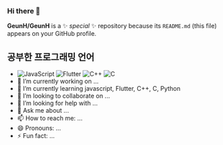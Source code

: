 ### Hi there 👋

**GeunH/GeunH** is a ✨ _special_ ✨ repository because its `README.md` (this file) appears on your GitHub profile.
## 공부한 프로그래밍 언어

- ![JavaScript](https://img.shields.io/badge/-JavaScript-yellow) ![Flutter](https://img.shields.io/badge/-Flutter-blue) ![C++](https://img.shields.io/badge/-C%2B%2B-orange) ![C](https://img.shields.io/badge/-C-blue)
- 🔭 I’m currently working on ...
- 🌱 I’m currently learning javascript, Flutter, C++, C, Python
- 👯 I’m looking to collaborate on ...
- 🤔 I’m looking for help with ...
- 💬 Ask me about ...
- 📫 How to reach me: ...
- 😄 Pronouns: ...
- ⚡ Fun fact: ...

